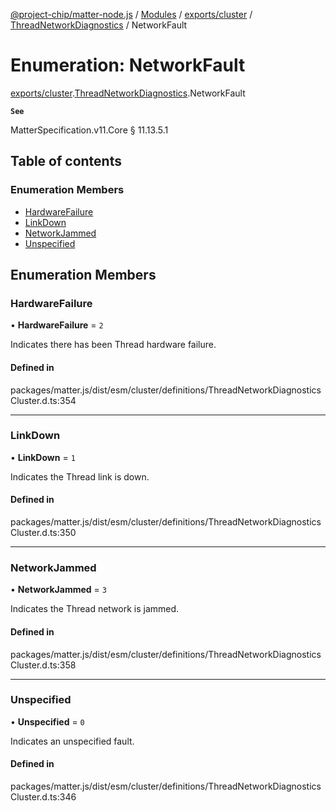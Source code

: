 [@project-chip/matter-node.js](../README.md) / [Modules](../modules.md) / [exports/cluster](../modules/exports_cluster.md) / [ThreadNetworkDiagnostics](../modules/exports_cluster.ThreadNetworkDiagnostics.md) / NetworkFault

# Enumeration: NetworkFault

[exports/cluster](../modules/exports_cluster.md).[ThreadNetworkDiagnostics](../modules/exports_cluster.ThreadNetworkDiagnostics.md).NetworkFault

**`See`**

MatterSpecification.v11.Core § 11.13.5.1

## Table of contents

### Enumeration Members

- [HardwareFailure](exports_cluster.ThreadNetworkDiagnostics.NetworkFault.md#hardwarefailure)
- [LinkDown](exports_cluster.ThreadNetworkDiagnostics.NetworkFault.md#linkdown)
- [NetworkJammed](exports_cluster.ThreadNetworkDiagnostics.NetworkFault.md#networkjammed)
- [Unspecified](exports_cluster.ThreadNetworkDiagnostics.NetworkFault.md#unspecified)

## Enumeration Members

### HardwareFailure

• **HardwareFailure** = ``2``

Indicates there has been Thread hardware failure.

#### Defined in

packages/matter.js/dist/esm/cluster/definitions/ThreadNetworkDiagnosticsCluster.d.ts:354

___

### LinkDown

• **LinkDown** = ``1``

Indicates the Thread link is down.

#### Defined in

packages/matter.js/dist/esm/cluster/definitions/ThreadNetworkDiagnosticsCluster.d.ts:350

___

### NetworkJammed

• **NetworkJammed** = ``3``

Indicates the Thread network is jammed.

#### Defined in

packages/matter.js/dist/esm/cluster/definitions/ThreadNetworkDiagnosticsCluster.d.ts:358

___

### Unspecified

• **Unspecified** = ``0``

Indicates an unspecified fault.

#### Defined in

packages/matter.js/dist/esm/cluster/definitions/ThreadNetworkDiagnosticsCluster.d.ts:346
